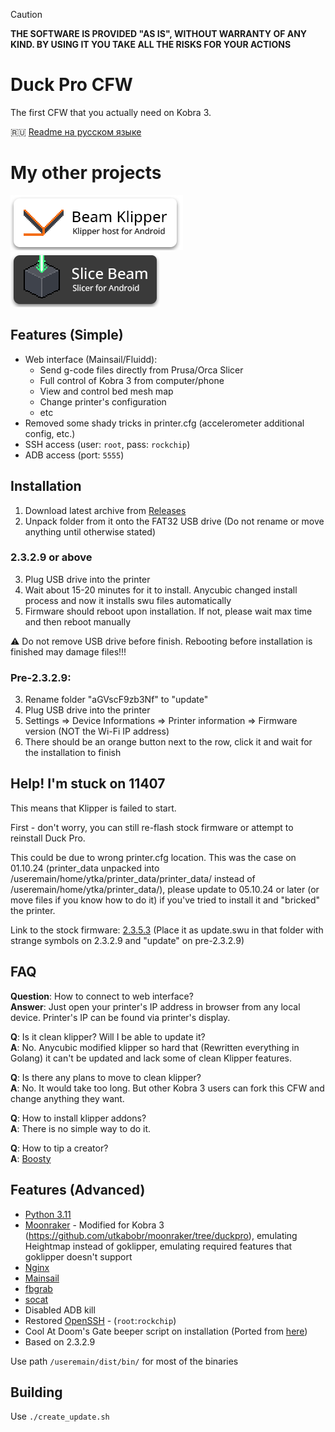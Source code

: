 > [!CAUTION]
> **THE SOFTWARE IS PROVIDED "AS IS", WITHOUT WARRANTY OF ANY KIND. BY USING IT YOU TAKE ALL THE RISKS FOR YOUR ACTIONS**

# Duck Pro CFW

The first CFW that you actually need on Kobra 3.

🇷🇺 [Readme на русском языке](./README.ru.md)

# My other projects

[<img src="/.github/img/bk_badge.png">](https://github.com/utkabobr/BeamKlipper) [<img src="/.github/img/sb_badge.png">](https://github.com/utkabobr/SliceBeam)

## Features (Simple)

- Web interface (Mainsail/Fluidd):
  - Send g-code files directly from Prusa/Orca Slicer
  - Full control of Kobra 3 from computer/phone
  - View and control bed mesh map
  - Change printer's configuration
  - etc
- Removed some shady tricks in printer.cfg (accelerometer additional config, etc.)
- SSH access (user: `root`, pass: `rockchip`)
- ADB access (port: `5555`)

## Installation

1. Download latest archive from [Releases](https://github.com/utkabobr/DuckPro-Kobra3/releases/latest)
2. Unpack folder from it onto the FAT32 USB drive (Do not rename or move anything until otherwise stated)

### 2.3.2.9 or above
3. Plug USB drive into the printer
4. Wait about 15-20 minutes for it to install. Anycubic changed install process and now it installs swu files automatically
5. Firmware should reboot upon installation. If not, please wait max time and then reboot manually

:warning: Do not remove USB drive before finish. Rebooting before installation is finished may damage files!!!

### Pre-2.3.2.9:
3. Rename folder "aGVscF9zb3Nf" to "update"
4. Plug USB drive into the printer
5. Settings => Device Informations => Printer information => Firmware version (NOT the Wi-Fi IP address)
6. There should be an orange button next to the row, click it and wait for the installation to finish

## Help! I'm stuck on 11407
This means that Klipper is failed to start.

First - don't worry, you can still re-flash stock firmware or attempt to reinstall Duck Pro.

This could be due to wrong printer.cfg location. This was the case on 01.10.24 (printer_data unpacked into /useremain/home/ytka/printer_data/printer_data/ instead of /useremain/home/ytka/printer_data/), please update to 05.10.24 or later (or move files if you know how to do it) if you've tried to install it and "bricked" the printer.

Link to the stock firmware: [2.3.5.3](https://ytkab0bp.ru/Kobra3_2.3.5.3.swu) (Place it as update.swu in that folder with strange symbols on 2.3.2.9 and "update" on pre-2.3.2.9)

## FAQ

**Question**: How to connect to web interface?<br>
**Answer**: Just open your printer's IP address in browser from any local device. Printer's IP can be found via printer's display.

**Q**: Is it clean klipper? Will I be able to update it?<br>
**A**: No. Anycubic modified klipper so hard that (Rewritten everything in Golang) it can't be updated and lack some of clean Klipper features.

**Q**: Is there any plans to move to clean klipper?<br>
**A**: No. It would take too long. But other Kobra 3 users can fork this CFW and change anything they want.

**Q**: How to install klipper addons?<br>
**A**: There is no simple way to do it.

**Q**: How to tip a creator?<br>
**A**: [Boosty](https://boosty.to/ytkab0bp)

## Features (Advanced)

- [Python 3.11](https://python.org)
- [Moonraker](https://github.com/Arksine/moonraker) - Modified for Kobra 3 (https://github.com/utkabobr/moonraker/tree/duckpro), emulating Heightmap instead of goklipper, emulating required features that goklipper doesn't support
- [Nginx](https://nginx.org)
- [Mainsail](https://github.com/mainsail-crew/mainsail)
- [fbgrab](https://github.com/GunnarMonell/fbgrab)
- [socat](http://www.dest-unreach.org/socat)
- Disabled ADB kill
- Restored [OpenSSH](https://www.openssh.com) - (`root`:`rockchip`)
- Cool At Doom's Gate beeper script on installation (Ported from [here](https://github.com/robsoncouto/arduino-songs/blob/master/doom/doom.ino))
- Based on 2.3.2.9

Use path `/useremain/dist/bin/` for most of the binaries

## Building

Use `./create_update.sh`

